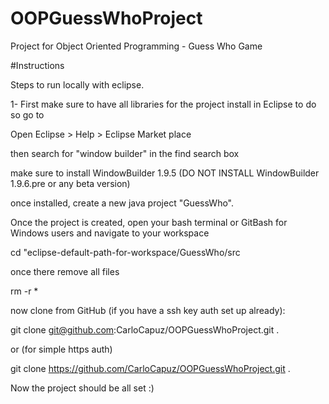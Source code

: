 # OOPGuessWhoProject
Project for Object Oriented Programming - Guess Who Game


#Instructions

Steps to run locally with eclipse.


1- First make sure to have all libraries for the project install in Eclipse to do so go to 

Open Eclipse > Help > Eclipse Market place

then search for "window builder" in the find search box

make sure to install WindowBuilder 1.9.5 (DO NOT INSTALL  WindowBuilder 1.9.6.pre or any beta version)

once installed, create a new java project "GuessWho".

Once the project is created, open your bash terminal or GitBash for Windows users and navigate to your workspace

  cd "eclipse-default-path-for-workspace/GuessWho/src

once there remove all files 

  rm -r *
  
now clone from GitHub (if you have a ssh key auth set up already):

git clone git@github.com:CarloCapuz/OOPGuessWhoProject.git .

or (for simple https auth) 

git clone https://github.com/CarloCapuz/OOPGuessWhoProject.git . 


Now the project should be all set :)
